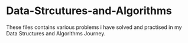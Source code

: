 # Data-Strcutures-and-Algorithms

These files contains various problems i have solved and practised in my Data Structures and Algorithms Journey.
